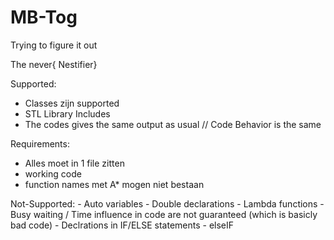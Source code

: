 # MB-Tog

Trying to figure it out

The never{
Nestifier}

Supported:
- Classes zijn supported
- STL Library Includes
- The codes gives the same output as usual // Code Behavior is the same

Requirements:
- Alles moet in 1 file zitten
- working code
- function names met A* mogen niet bestaan

Not-Supported:
    - Auto variables 
    - Double declarations
    - Lambda functions
    - Busy waiting / Time influence in code are not guaranteed (which is basicly bad code)
    - Declrations in IF/ELSE statements
    - elseIF
